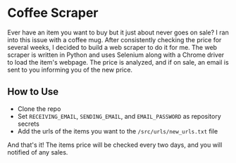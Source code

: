 # Coffee Scraper
Ever have an item you want to buy but it just about never goes on sale? I ran into this issue with a coffee mug. After consistently checking the price for several weeks, I decided to build a web scraper to do it for me. The web scraper is written in Python and uses Selenium along with a Chrome driver to load the item's webpage. The price is analyzed, and if on sale, an email is sent to you informing you of the new price. 

## How to Use
- Clone the repo
- Set `RECEIVING_EMAIL`, `SENDING_EMAIL`, and `EMAIL_PASSWORD` as repository secrets
- Add the urls of the items you want to the `/src/urls/new_urls.txt` file

And that's it! The items price will be checked every two days, and you will notified of any sales.
